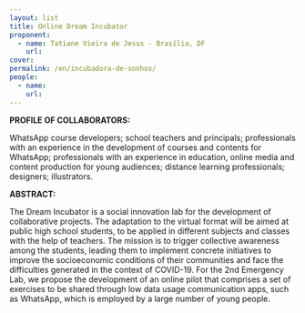 ```yaml
---
layout: list
title: Online Dream Incubator
proponent:
  - name: Tatiane Vieira de Jesus - Brasília, DF
    url: 
cover:
permalink: /en/incubadora-de-sonhos/
people:
  - name: 
    url: 
---
```


**PROFILE OF COLLABORATORS:**
  
 WhatsApp course developers; school teachers and principals; professionals with an experience in the development of courses and contents for WhatsApp; professionals with an experience in education, online media and content production for young audiences; distance learning professionals; designers; illustrators.

**ABSTRACT:**
  
The Dream Incubator is a social innovation lab for the development of collaborative projects. The adaptation to the virtual format will be aimed at public high school students, to be applied in different subjects and classes with the help of teachers. The mission is to trigger collective awareness among the students, leading them to implement concrete initiatives to improve the socioeconomic conditions of their communities and face the difficulties generated in the context of COVID-19.
For the 2nd Emergency Lab, we propose the development of an online pilot that comprises a set of exercises to be shared through low data usage communication apps, such as WhatsApp, which is employed by a large number of young people.